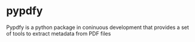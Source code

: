 # pypdfy
Pypdfy is a python package in coninuous development that provides a set of tools to extract metadata from PDF files
